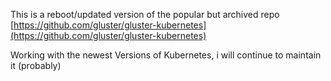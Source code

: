 This is a reboot/updated version of the popular but archived repo [https://github.com/gluster/gluster-kubernetes](https://github.com/gluster/gluster-kubernetes)

Working with the newest Versions of Kubernetes, i will continue to maintain it (probably)